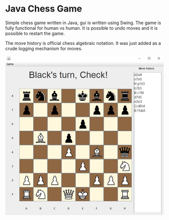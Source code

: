 # Java Chess Game

Simple chess game written in Java, gui is written using Swing. The game is fully functional for human vs human. It is possible to undo moves and it is possible to restart the game.

The move history is official chess algebraic notation. It was just added as a crude logging mechanism for moves.

![Alt text](chessgame_screenshot.jpg?raw=true "Screenshot of the game")
